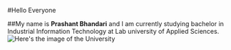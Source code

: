 #Hello Everyone

##My name is **Prashant Bhandari** and I am currently studying bachelor in Industrial Information Technology at Lab university of Applied Sciences.
![Here's the image of the University](https://github.com/user-attachments/assets/652f4a19-a81b-44a2-bdc4-65db144809a5)

